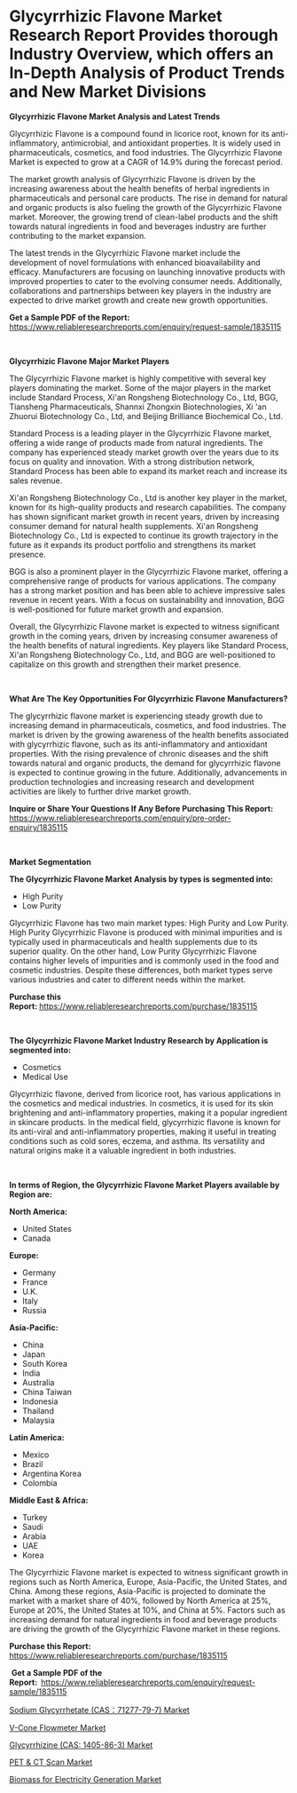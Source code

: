<p><h1>Glycyrrhizic Flavone Market Research Report Provides thorough Industry Overview, which offers an In-Depth Analysis of Product Trends and New Market Divisions</h1></p><p><strong>Glycyrrhizic Flavone Market Analysis and Latest Trends</strong></p>
<p><p>Glycyrrhizic Flavone is a compound found in licorice root, known for its anti-inflammatory, antimicrobial, and antioxidant properties. It is widely used in pharmaceuticals, cosmetics, and food industries. The Glycyrrhizic Flavone Market is expected to grow at a CAGR of 14.9% during the forecast period.</p><p>The market growth analysis of Glycyrrhizic Flavone is driven by the increasing awareness about the health benefits of herbal ingredients in pharmaceuticals and personal care products. The rise in demand for natural and organic products is also fueling the growth of the Glycyrrhizic Flavone market. Moreover, the growing trend of clean-label products and the shift towards natural ingredients in food and beverages industry are further contributing to the market expansion.</p><p>The latest trends in the Glycyrrhizic Flavone market include the development of novel formulations with enhanced bioavailability and efficacy. Manufacturers are focusing on launching innovative products with improved properties to cater to the evolving consumer needs. Additionally, collaborations and partnerships between key players in the industry are expected to drive market growth and create new growth opportunities.</p></p>
<p><strong>Get a Sample PDF of the Report:&nbsp;</strong> <a href="https://www.reliableresearchreports.com/enquiry/request-sample/1835115">https://www.reliableresearchreports.com/enquiry/request-sample/1835115</a></p>
<p>&nbsp;</p>
<p><strong>Glycyrrhizic Flavone Major Market Players</strong></p>
<p><p>The Glycyrrhizic Flavone market is highly competitive with several key players dominating the market. Some of the major players in the market include Standard Process, Xi'an Rongsheng Biotechnology Co., Ltd, BGG, Tiansheng Pharmaceuticals, Shannxi Zhongxin Biotechnologies, Xi 'an Zhuorui Biotechnology Co., Ltd, and Beijing Brilliance Biochemical Co., Ltd.</p><p>Standard Process is a leading player in the Glycyrrhizic Flavone market, offering a wide range of products made from natural ingredients. The company has experienced steady market growth over the years due to its focus on quality and innovation. With a strong distribution network, Standard Process has been able to expand its market reach and increase its sales revenue.</p><p>Xi'an Rongsheng Biotechnology Co., Ltd is another key player in the market, known for its high-quality products and research capabilities. The company has shown significant market growth in recent years, driven by increasing consumer demand for natural health supplements. Xi'an Rongsheng Biotechnology Co., Ltd is expected to continue its growth trajectory in the future as it expands its product portfolio and strengthens its market presence.</p><p>BGG is also a prominent player in the Glycyrrhizic Flavone market, offering a comprehensive range of products for various applications. The company has a strong market position and has been able to achieve impressive sales revenue in recent years. With a focus on sustainability and innovation, BGG is well-positioned for future market growth and expansion.</p><p>Overall, the Glycyrrhizic Flavone market is expected to witness significant growth in the coming years, driven by increasing consumer awareness of the health benefits of natural ingredients. Key players like Standard Process, Xi'an Rongsheng Biotechnology Co., Ltd, and BGG are well-positioned to capitalize on this growth and strengthen their market presence.</p></p>
<p>&nbsp;</p>
<p><strong>What Are The Key Opportunities For Glycyrrhizic Flavone Manufacturers?</strong></p>
<p><p>The glycyrrhizic flavone market is experiencing steady growth due to increasing demand in pharmaceuticals, cosmetics, and food industries. The market is driven by the growing awareness of the health benefits associated with glycyrrhizic flavone, such as its anti-inflammatory and antioxidant properties. With the rising prevalence of chronic diseases and the shift towards natural and organic products, the demand for glycyrrhizic flavone is expected to continue growing in the future. Additionally, advancements in production technologies and increasing research and development activities are likely to further drive market growth.</p></p>
<p><strong>Inquire or Share Your Questions If Any Before Purchasing This Report:</strong> <a href="https://www.reliableresearchreports.com/enquiry/pre-order-enquiry/1835115">https://www.reliableresearchreports.com/enquiry/pre-order-enquiry/1835115</a></p>
<p>&nbsp;</p>
<p><strong>Market Segmentation</strong></p>
<p><strong>The Glycyrrhizic Flavone Market Analysis by types is segmented into:</strong></p>
<p><ul><li>High Purity</li><li>Low Purity</li></ul></p>
<p><p>Glycyrrhizic Flavone has two main market types: High Purity and Low Purity. High Purity Glycyrrhizic Flavone is produced with minimal impurities and is typically used in pharmaceuticals and health supplements due to its superior quality. On the other hand, Low Purity Glycyrrhizic Flavone contains higher levels of impurities and is commonly used in the food and cosmetic industries. Despite these differences, both market types serve various industries and cater to different needs within the market.</p></p>
<p><strong>Purchase this Report:&nbsp;</strong><a href="https://www.reliableresearchreports.com/purchase/1835115">https://www.reliableresearchreports.com/purchase/1835115</a></p>
<p>&nbsp;</p>
<p><strong>The Glycyrrhizic Flavone Market Industry Research by Application is segmented into:</strong></p>
<p><ul><li>Cosmetics</li><li>Medical Use</li></ul></p>
<p><p>Glycyrrhizic flavone, derived from licorice root, has various applications in the cosmetics and medical industries. In cosmetics, it is used for its skin brightening and anti-inflammatory properties, making it a popular ingredient in skincare products. In the medical field, glycyrrhizic flavone is known for its anti-viral and anti-inflammatory properties, making it useful in treating conditions such as cold sores, eczema, and asthma. Its versatility and natural origins make it a valuable ingredient in both industries.</p></p>
<p>&nbsp;</p>
<p><strong>In terms of Region, the Glycyrrhizic Flavone Market Players available by Region are:</strong></p>
<p>
    <p> <strong> North America: </strong>
        <ul>
            <li>United States</li>
            <li>Canada</li>
        </ul>
        </p> 
    <p> <strong> Europe: </strong>
        <ul>
            <li>Germany</li>
            <li>France</li>
            <li>U.K.</li>
            <li>Italy</li>
            <li>Russia</li>
        </ul>
        </p> 
    <p> <strong> Asia-Pacific: </strong>
        <ul>
            <li>China</li>
            <li>Japan</li>
            <li>South Korea</li>
            <li>India</li>
            <li>Australia</li>
            <li>China Taiwan</li>
            <li>Indonesia</li>
            <li>Thailand</li>
            <li>Malaysia</li>
        </ul>
        </p> 
    <p> <strong> Latin America: </strong>
        <ul>
            <li>Mexico</li>
            <li>Brazil</li>
            <li>Argentina Korea</li>
            <li>Colombia</li>
        </ul>
        </p> 
    <p> <strong> Middle East & Africa: </strong>
        <ul>
            <li>Turkey</li>
            <li>Saudi</li>
            <li>Arabia</li>
            <li>UAE</li>
            <li>Korea</li>
        </ul>
    </p>
    </p>
<p><p>The Glycyrrhizic Flavone market is expected to witness significant growth in regions such as North America, Europe, Asia-Pacific, the United States, and China. Among these regions, Asia-Pacific is projected to dominate the market with a market share of 40%, followed by North America at 25%, Europe at 20%, the United States at 10%, and China at 5%. Factors such as increasing demand for natural ingredients in food and beverage products are driving the growth of the Glycyrrhizic Flavone market in these regions.</p></p>
<p><strong>Purchase this Report: </strong><a href="https://www.reliableresearchreports.com/purchase/1835115">https://www.reliableresearchreports.com/purchase/1835115</a></p>
<p>&nbsp;<strong>Get a Sample PDF of the Report:&nbsp;&nbsp;</strong><a href="https://www.reliableresearchreports.com/enquiry/request-sample/1835115">https://www.reliableresearchreports.com/enquiry/request-sample/1835115</a></p>
<p><strong></strong></p>
<p><p><a href="https://github.com/rahu1506/Market-Research-Report-List-3/blob/main/sodium-glycyrrhetate-cas71277-79-7-market.md">Sodium Glycyrrhetate (CAS：71277-79-7) Market</a></p><p><a href="https://github.com/juniordelafrance/Market-Research-Report-List-2/blob/main/v-cone-flowmeter-market.md">V-Cone Flowmeter Market</a></p><p><a href="https://github.com/FassouRP/Market-Research-Report-List-3/blob/main/glycyrrhizine-cas-1405-86-3-market.md">Glycyrrhizine (CAS: 1405-86-3) Market</a></p><p><a href="https://issuu.com/reportprime-2/docs/pet-ct-scan-market-size-2030.pptx">PET & CT Scan Market</a></p><p><a href="https://issuu.com/reportprime-2/docs/biomass-for-electricity-generation-market-size-203">Biomass for Electricity Generation Market</a></p></p>